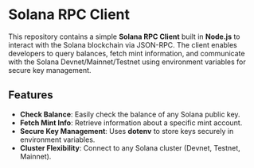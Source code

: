 # Solana RPC Client

This repository contains a simple **Solana RPC Client** built in **Node.js** to interact with the Solana blockchain via JSON-RPC. The client enables developers to query balances, fetch mint information, and communicate with the Solana Devnet/Mainnet/Testnet using environment variables for secure key management.

## Features
- **Check Balance**: Easily check the balance of any Solana public key.
- **Fetch Mint Info**: Retrieve information about a specific mint account.
- **Secure Key Management**: Uses **dotenv** to store keys securely in environment variables.
- **Cluster Flexibility**: Connect to any Solana cluster (Devnet, Testnet, Mainnet).
